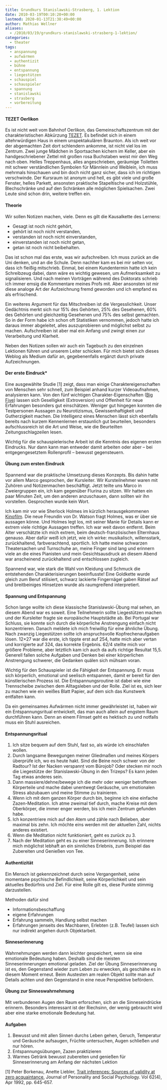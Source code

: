 ```yaml
---
title: Grundkurs Stanislawski-Strasberg, 1. Lektion
date: 2010-03-19T00:10:20+00:00
lastmod: 2020-01-13T21:38:49+00:00
author: Mathias Wellner
aliases: 
  - /2010/03/19/grundkurs-stanislawski-strasberg-1-lektion/
categories:
  - theater
tags:
  - anspannung
  - aufwärmen
  - authentizit
  - bühne
  - entspannung
  - liegestützen
  - schauspiel
  - schauspieler
  - spannung
  - stanislawski
  - strasberg
  - vorbereitung
---
```

#### TEZET Oerlikon

Es ist nicht weit vom Bahnhof Oerlikon, das Gemeinschaftszentrum mit der charakteristischen Abkürzung [TEZET](http://www.gz-zh.ch/gz-oerlikon/gz-oerlikon/). Es befindet sich in einem altehrwürdigen Haus in einem unspektakulären Braunton. Als ich weit vor der abgemachten Zeit dort schlendern ankomme, ist nicht viel los im Zentrum. Zwei junge Mädchen in Sportsachen kichern im Keller, aber ein handgeschriebener Zettel mit großen rosa Buchstaben weist mir den Weg nach oben. Helles Treppenhaus, alles angeschrieben, geräumige Toiletten mit schwer verständlichen Symbolen für Männlein und Weiblein, ich muss mehrmals hinschauen und bin doch nicht ganz sicher, dass ich im richtigen verschwinde. Der Kursraum ist anonym und hell, es gibt viele und große Fenster, helles Parkett, ansonsten praktische Stapeltische und Holzstühle, Blechschränke und auf den Schränken alle möglichen Spielsachen. Zwei Leute sind schon drin, weitere treffen ein. 

#### Theorie

Wir sollen Notizen machen, viele. Denn es gilt die Kausalkette des Lernens:

- Gesagt ist noch nicht gehört,  
- gehört ist noch nicht verstanden,
- verstanden ist noch nicht einverstanden,
- einverstanden ist noch nicht getan,
- getan ist noch nicht beibehalten. 

Das ist schon mal das erste, was wir aufschreiben. Ich muss zurück an die Uni denken, und an die Schule. Denn nachher kam es bei mir selten vor, dass ich fleißig mitschrieb. Einmal, bei einem Kundentermin hatte ich kein Schreibzeug dabei, dann wäre es wichtig gewesen, um Aufmerksamkeit zu signalisieren. Und nach meinen Vorträgen während des Doktorats schrieb ich immer emsig die Kommentare meines Profs mit. Aber ansonsten ist mir diese analoge Art der Aufzeichnung fremd geworden und ich empfand es als erfrischend. 

Ein weiteres Argument für das Mitschreiben ist die Vergesslichkeit. Unser Gedächtnis merkt sich nur 15% des Gehörten, 25% des Gesehenen, 60% des Gehörten und gleichzeitig Gesehenen und 75% des selbst gemachten. So in der Form habe ich schon oft Statistiken vernommen, jedoch hatte ich daraus immer abgeleitet, alles auszuprobieren und möglichst selbst zu machen. Aufschreiben ist aber mal ein Anfang und zwingt einen zur Verarbeitung und Klarheit. 

Neben den Notizen sollen wir auch ein Tagebuch zu den einzelnen Lektionen führen und unserem Leiter schicken. Für mich bietet sich dieses Weblog als Medium dafür an, gegebenenfalls ergänzt durch private Aufzeichnungen. 

#### Der erste Eindruck*

Eine ausgewählte Studie [1] zeigt, dass man einige Charaktereigenschaften von Menschen sehr schnell, zum Beispiel anhand kurzer Videoaufnahmen, analysieren kann. Von den fünf wichtigen Charakter-Eigenschaften ([Big Five](http://en.wikipedia.org/wiki/Big_Five_personality_traits)) lassen sich Geselligkeit (Extroversion) und Offenheit für neue Erfahrungen besonders gut einschätzen. Weniger gut hingegen konnten die Testpersonen Aussagen zu Neurotizismus, Gewissenhaftigkeit und Gutherzigkeit machen. Die Intelligenz eines Menschen lässt sich ebenfalls bereits nach kurzem Kennenlernen erstaunlich gut beurteilen, besonders aufschlussreich ist die Art und Weise, wie die Beurteilten Zeitungsschlagzeilen lesen. 

Wichtig für die schauspielerische Arbeit ist die Kenntnis des eigenen ersten Eindrucks. Nur dann kann man entweder damit arbeiten oder aber &ndash; bei entgegengesetztem Rollenprofil &ndash; bewusst gegensteuern. 

#### Übung zum ersten Eindruck

Spannend war die praktische Umsetzung dieses Konzepts. Bis dahin hatte vor allem Marco gesprochen, der Kursleiter. Wir Kursteilnehmer waren mit Zuhören und Notizenmachen beschäftigt. Jetzt teilte uns Marco in Zweiergruppen ein, ich kam gegenüber Flurina zu sitzen. Wir hatten ein paar Minuten Zeit, um den anderen anzuschauen, dann sollten wir ihn vorstellen. Gesprochen wurde kein Wort. 

Ich kam mir vor wie Sherlock Holmes im kürzlich herausgekommenen [Kinofilm](http://de.wikipedia.org/wiki/Sherlock_Holmes_%282009%29). Die neue Freundin von Dr. Watson fragt Holmes, was er über sie aussagen könne. Und Holmes legt los, mit seiner Manie für Details kann er extrem viele richtige Aussagen treffen. Ich war weit davon entfernt. Beim Alter verschätzte ich mich extrem, beim deutsch-französischen Elternhaus genauso. Aber dafür weiß ich jetzt, wie ich wirke: musikalisch, willensstark, zurückhaltend, farbverachtend, sportlich. Ich hatte meine schwarzen Theatersachen und Turnschuhe an, meine Finger sind lang und erinnern viele an die eines Pianisten und mein Gesichtsausdruck an diesem Abend war anscheinend zurückhaltend und entschlossen zugleich. 

Spannend war, wie stark die Wahl von Kleidung und Schmuck die entstehenden Charakterisierungen beeinflusste! Eine Goldkette wurde gleich zum Beruf stilisiert, schwarz lackierte Fingernägel gaben Rätsel auf und breitbeiniges Hinsetzen wurde als raumgreifend interpretiert. 

#### Spannung und Entspannung

Schon lange wollte ich diese klassische Stanislawski-Übung mal sehen, an diesem Abend war es soweit. Eine Teilnehmerin sollte Liegestützen machen und der Kursleiter fragte sie europäische Hauptstädte ab. Bei Portugal war Schluss, sie konnte sich durch die körperliche Anstrengung einfach nicht konzentrieren. Danach meldete ich mich freiwillig für eine ähnliche Übung. Nach zwanzig Liegestützen sollte ich anspruchsvolle Kopfrechenaufgaben lösen. 12&#215;27 war die erste, ich tippte erst auf 254, hatte mich aber vertan und korrigierte auf 324, das korrekte Ergebnis. 62/4 stellte mich vor größere Probleme, aber letztlich kam ich auch da aufs richtige Resultat 15,5. Generell fallen solche Aufgaben und Denken bei einer körperlichen Anstrengung schwerer, die Gedanken quälen sich mühsam voran. 

Wichtig für den Schauspieler ist die Fähigkeit der Entspannung. Er muss sich körperlich, emotional und seelisch entspannen, damit er bereit für den künstlerischen Prozess ist. Die Entspannungsroutine ist dabei wie eine Trennscheibe zwischen dem Alltagsleben und der Rolle. Ziel ist es, sich leer zu machen wie ein weißes Blatt Papier, auf dem sich das Kunstwerk entfalten kann. 

Da ein gemeinsames Aufwärmen nicht immer gewährleistet ist, haben wir ein Entspannungsritual entwickelt, das man auch allein auf engstem Raum durchführen kann. Denn an einem Filmset geht es hektisch zu und notfalls muss ein Stuhl ausreichen. 

#### Entspannungsritual

  1. Ich sitze bequem auf dem Stuhl, fast so, als würde ich einschlafen wollen.
  2. Durch langsame Bewegungen meiner Gliedmaßen und meines Körpers überprüfe ich, wo es heute hakt. Sind die Beine noch schwer von der Radtour? Ist der Nacken verspannt vom Bürojob? Oder stecken mir noch die Liegestütze der Stanislawski-Übung in den Trizeps? Es kann jeden Tag etwas anderes sein.
  3. Dann massiere/dehne/bewege ich die mehr oder weniger betroffenen Körperteile und mache dabei unentwegt Geräusche, um emotionalen Stress abzubauen und meine Stimme zu trainieren.
  4. Wenn ich mit dem ganzen Körper durch bin, beginne ich eine einfache Zazen-Meditation. Ich atme zweimal tief durch, mache Kreise mit dem Oberkörper, die immer enger werden, bis ich mein Zentrum gefunden habe.
  5. Ich konzentriere mich auf den Atem und zähle nach Belieben, aber maximal bis zehn. Ich möchte eins werden mit der aktuellen Zahl, nichts anderes existiert.
  6. Wenn die Meditation nicht funktioniert, geht es zurück zu 3.
  7. Nach der Meditation geht es zu einer Sinneserinnerung. Ich erinnere mich möglichst lebhaft an ein sinnliches Erlebnis, zum Beispiel das Zubereiten und Genießen von Tee.

#### Authentizität

Ein Mensch ist gekennzeichnet durch seine Vergangenheit, seine momentane psychische Befindlichkeit, seine Körperlichkeit und sein aktuelles Bedürfnis und Ziel. Für eine Rolle gilt es, diese Punkte stimmig darzustellen. 

Methoden dafür sind

  * Informationsbeschaffung
  * eigene Erfahrungen
  * Erfahrung sammeln, Handlung selbst machen
  * Erfahrungen jenseits des Machbaren, Erlebten (z.B. Teufel) lassen sich nur indirekt angehen durch Objektarbeit.

#### Sinneserinnerung

Wahrnehmungen werden dann leichter gespeichert, wenn sie eine emotionale Bedeutung haben. Deshalb sind die meisten Sinneserinnerungen emotional geladen. Ziel der Übung Sinneserinnerung ist es, den Gegenstand wieder zum Leben zu erwecken, als geschähe es in diesem Moment erneut. Beim Austesten am realen Objekt sollte man auf Details achten und den Gegenstand in eine neue Perspektive befördern. 

#### Übung zur Sinneswahrnehmung

Mit verbundenen Augen den Raum erforschen, sich an die Sinneseindrücke erinnern. Besonders interessant ist der Riechsinn, der wenig gebraucht wird aber eine starke emotionale Bedeutung hat. 

#### Aufgaben

  1. Bewusst und mit allen Sinnen durchs Leben gehen, Geruch, Temperatur und Geräusche aufsaugen, Früchte untersuchen, Augen schließen und nur hören.
  2. Entspannungsübungen, Zazen praktizieren
  3. Warmes Getränk bewusst zubereiten und genießen für Sinneserinnerung am Anfang der nächsten Lektion

[1] Peter Borkenau, Anette Liebler, [Trait inferences: Sources of validity at zero acquaintance](http://psycnet.apa.org/index.cfm?fa=buy.optionToBuy&id=1992-27231-001&CFID=7155824&CFTOKEN=78300273), Journal of Personality and Social Psychology. Vol 62(4), Apr 1992, pp. 645-657.